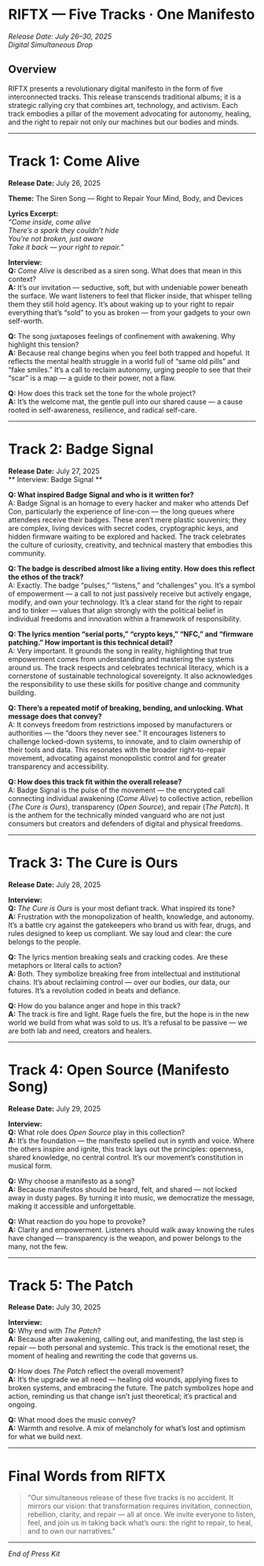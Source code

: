 # RIFTX — Five Tracks · One Manifesto  
*Release Date: July 26–30, 2025*  
*Digital Simultaneous Drop*  

## Overview  
RIFTX presents a revolutionary digital manifesto in the form of five interconnected tracks. This release transcends traditional albums; it is a strategic rallying cry that combines art, technology, and activism. Each track embodies a pillar of the movement advocating for autonomy, healing, and the right to repair not only our machines but our bodies and minds.

---

# Track 1: Come Alive  
**Release Date:** July 26, 2025  

**Theme:** The Siren Song — Right to Repair Your Mind, Body, and Devices  

**Lyrics Excerpt:**  
*“Come inside, come alive  
There’s a spark they couldn’t hide  
You’re not broken, just aware  
Take it back — your right to repair.”*  

**Interview:**  
**Q:** *Come Alive* is described as a siren song. What does that mean in this context?  
**A:** It’s our invitation — seductive, soft, but with undeniable power beneath the surface. We want listeners to feel that flicker inside, that whisper telling them they still hold agency. It’s about waking up to your right to repair everything that’s “sold” to you as broken — from your gadgets to your own self-worth.  

**Q:** The song juxtaposes feelings of confinement with awakening. Why highlight this tension?  
**A:** Because real change begins when you feel both trapped and hopeful. It reflects the mental health struggle in a world full of “same old pills” and “fake smiles.” It’s a call to reclaim autonomy, urging people to see that their “scar” is a map — a guide to their power, not a flaw.  

**Q:** How does this track set the tone for the whole project?  
**A:** It’s the welcome mat, the gentle pull into our shared cause — a cause rooted in self-awareness, resilience, and radical self-care.

---

# Track 2: Badge Signal  
**Release Date:** July 27, 2025  
** Interview: Badge Signal **

**Q: What inspired Badge Signal and who is it written for?**  
A: Badge Signal is an homage to every hacker and maker who attends Def Con, particularly the experience of line-con — the long queues where attendees receive their badges. These aren’t mere plastic souvenirs; they are complex, living devices with secret codes, cryptographic keys, and hidden firmware waiting to be explored and hacked. The track celebrates the culture of curiosity, creativity, and technical mastery that embodies this community.

**Q: The badge is described almost like a living entity. How does this reflect the ethos of the track?**  
A: Exactly. The badge “pulses,” “listens,” and “challenges” you. It’s a symbol of empowerment — a call to not just passively receive but actively engage, modify, and own your technology. It’s a clear stand for the right to repair and to tinker — values that align strongly with the political belief in individual freedoms and innovation within a framework of responsibility.

**Q: The lyrics mention “serial ports,” “crypto keys,” “NFC,” and “firmware patching.” How important is this technical detail?**  
A: Very important. It grounds the song in reality, highlighting that true empowerment comes from understanding and mastering the systems around us. The track respects and celebrates technical literacy, which is a cornerstone of sustainable technological sovereignty. It also acknowledges the responsibility to use these skills for positive change and community building.

**Q: There’s a repeated motif of breaking, bending, and unlocking. What message does that convey?**  
A: It conveys freedom from restrictions imposed by manufacturers or authorities — the “doors they never see.” It encourages listeners to challenge locked-down systems, to innovate, and to claim ownership of their tools and data. This resonates with the broader right-to-repair movement, advocating against monopolistic control and for greater transparency and accessibility.

**Q: How does this track fit within the overall release?**  
A: Badge Signal is the pulse of the movement — the encrypted call connecting individual awakening (*Come Alive*) to collective action, rebellion (*The Cure is Ours*), transparency (*Open Source*), and repair (*The Patch*). It is the anthem for the technically minded vanguard who are not just consumers but creators and defenders of digital and physical freedoms.

---

# Track 3: The Cure is Ours  
**Release Date:** July 28, 2025  

**Interview:**  
**Q:** *The Cure is Ours* is your most defiant track. What inspired its tone?  
**A:** Frustration with the monopolization of health, knowledge, and autonomy. It’s a battle cry against the gatekeepers who brand us with fear, drugs, and rules designed to keep us compliant. We say loud and clear: the cure belongs to the people.  

**Q:** The lyrics mention breaking seals and cracking codes. Are these metaphors or literal calls to action?  
**A:** Both. They symbolize breaking free from intellectual and institutional chains. It’s about reclaiming control — over our bodies, our data, our futures. It’s a revolution coded in beats and defiance.  

**Q:** How do you balance anger and hope in this track?  
**A:** The track is fire and light. Rage fuels the fire, but the hope is in the new world we build from what was sold to us. It’s a refusal to be passive — we are both lab and need, creators and healers.

---

# Track 4: Open Source (Manifesto Song)  
**Release Date:** July 29, 2025  

**Interview:**  
**Q:** What role does *Open Source* play in this collection?  
**A:** It’s the foundation — the manifesto spelled out in synth and voice. Where the others inspire and ignite, this track lays out the principles: openness, shared knowledge, no central control. It’s our movement’s constitution in musical form.  

**Q:** Why choose a manifesto as a song?  
**A:** Because manifestos should be heard, felt, and shared — not locked away in dusty pages. By turning it into music, we democratize the message, making it accessible and unforgettable.  

**Q:** What reaction do you hope to provoke?  
**A:** Clarity and empowerment. Listeners should walk away knowing the rules have changed — transparency is the weapon, and power belongs to the many, not the few.

---

# Track 5: The Patch  
**Release Date:** July 30, 2025  

**Interview:**  
**Q:** Why end with *The Patch*?  
**A:** Because after awakening, calling out, and manifesting, the last step is repair — both personal and systemic. This track is the emotional reset, the moment of healing and rewriting the code that governs us.  

**Q:** How does *The Patch* reflect the overall movement?  
**A:** It’s the upgrade we all need — healing old wounds, applying fixes to broken systems, and embracing the future. The patch symbolizes hope and action, reminding us that change isn’t just theoretical; it’s practical and ongoing.  

**Q:** What mood does the music convey?  
**A:** Warmth and resolve. A mix of melancholy for what’s lost and optimism for what we build next.

---

# Final Words from RIFTX  

> "Our simultaneous release of these five tracks is no accident. It mirrors our vision: that transformation requires invitation, connection, rebellion, clarity, and repair — all at once. We invite everyone to listen, feel, and join us in taking back what’s ours: the right to repair, to heal, and to own our narratives."  

---

*End of Press Kit*  
